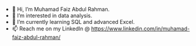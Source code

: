 - 👋 Hi, I’m Muhamad Faiz Abdul Rahman.
- 👀 I’m interested in data analysis.
- 🌱 I’m currently learning SQL and advanced Excel.
- 📫 Reach me on my LinkedIn @ https://www.linkedin.com/in/muhamad-faiz-abdul-rahman/

<!---
farology/farology is a ✨ special ✨ repository because its `README.md` (this file) appears on your GitHub profile.
You can click the Preview link to take a look at your changes.
--->

